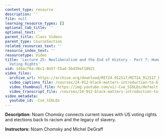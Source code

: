 ```yaml
---
content_type: resource
description: ''
file: null
learning_resource_types: []
optional_tab_title: ''
optional_text: ''
parent_title: Class Videos
parent_type: CourseSection
related_resources_text: ''
resource_index_text: ''
resourcetype: Video
title: 'Lecture 25: Neoliberalism and the End of History - Part 7: Human Rights and
  Voting Rights'
uid: 1d4acf6a-d6c1-8e57-55ad-5bd39af18921
video_files:
  archive_url: https://archive.org/download/MIT24.912S17/MIT24_912S17_Black_Matters_Chomsky_Part_7_300k.mp4
  video_captions_file: /courses/24-912-black-matters-introduction-to-black-studies-spring-2017/bd3f34073911524cbec8dff9c047a1b7_-Cve_SI6LQs.vtt
  video_thumbnail_file: https://img.youtube.com/vi/-Cve_SI6LQs/default.jpg
  video_transcript_file: /courses/24-912-black-matters-introduction-to-black-studies-spring-2017/9e9ec898bbc7ecc410fd725a9e98e5bf_-Cve_SI6LQs.pdf
video_metadata:
  youtube_id: -Cve_SI6LQs
---
```


**Description:** Noam Chomsky connects current issues with US voting rights and elections back to racism and the legacy of slavery.

**Instructors:** Noam Chomsky and Michel DeGraff